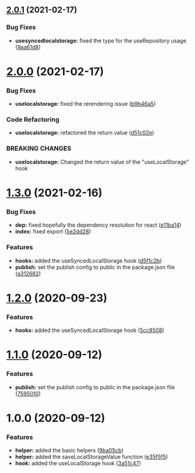 ## [2.0.1](https://github.com/YannickFricke/use-local-storage/compare/v2.0.0...v2.0.1) (2021-02-17)


### Bug Fixes

* **usesyncedlocalstorage:** fixed the type for the useRepository usage ([9aa61d8](https://github.com/YannickFricke/use-local-storage/commit/9aa61d8dbdb6d2e5f91a8ec04ccb2760e26977e1))

# [2.0.0](https://github.com/YannickFricke/use-local-storage/compare/v1.3.0...v2.0.0) (2021-02-17)


### Bug Fixes

* **uselocalstorage:** fixed the rerendering issue ([b9b46a5](https://github.com/YannickFricke/use-local-storage/commit/b9b46a5767d52625abe7e2e7370ea76fe778cd83))


### Code Refactoring

* **uselocalstorage:** refactored the return value ([d51c02e](https://github.com/YannickFricke/use-local-storage/commit/d51c02e84f8d52a48fc5347bb59c0c951d1cd77e))


### BREAKING CHANGES

* **uselocalstorage:** Changed the return value of the "useLocalStorage" hook

# [1.3.0](https://github.com/YannickFricke/use-local-storage/compare/v1.2.0...v1.3.0) (2021-02-16)


### Bug Fixes

* **dep:** fixed hopefully the dependency resolution for react ([e11ba14](https://github.com/YannickFricke/use-local-storage/commit/e11ba149b5ba973cf297a9f616383be0cfb450fd))
* **index:** fixed export ([5e2dd28](https://github.com/YannickFricke/use-local-storage/commit/5e2dd28d5402ae685504d2562e1519bd0dcb7e51))


### Features

* **hooks:** added the useSyncedLocalStorage hook ([d5f1c2b](https://github.com/YannickFricke/use-local-storage/commit/d5f1c2b06a7d6bd7bab2ee5109c6fa29974b84b0))
* **publish:** set the publish config to public in the package.json file ([a312682](https://github.com/YannickFricke/use-local-storage/commit/a312682b914446bb494608beb676a74ca14c6bde))

# [1.2.0](https://github.com/YannickFricke/use-local-storage/compare/v1.1.0...v1.2.0) (2020-09-23)

### Features

-   **hooks:** added the useSyncedLocalStorage hook ([5cc8508](https://github.com/YannickFricke/use-local-storage/commit/5cc85087baa274b67f2e6a3c67877f6b056b31c9))

# [1.1.0](https://github.com/YannickFricke/use-local-storage/compare/v1.0.0...v1.1.0) (2020-09-12)

### Features

-   **publish:** set the publish config to public in the package.json file ([7595010](https://github.com/YannickFricke/use-local-storage/commit/7595010be42c3ec6eb8231bbbde51ad0f8841711))

# 1.0.0 (2020-09-12)

### Features

-   **helper:** added the basic helpers ([9ba05cb](https://github.com/YannickFricke/use-local-storage/commit/9ba05cb18b5aefa967c2f5565f81eb2b3a284ed5))
-   **helper:** added the saveLocalStorageValue function ([e35f5f5](https://github.com/YannickFricke/use-local-storage/commit/e35f5f5ec07e475aa62e99b89e0c42219d1b2651))
-   **hook:** added the useLocalStorage hook ([3a51c47](https://github.com/YannickFricke/use-local-storage/commit/3a51c474c4e609832aec86c10696428bf7a5b903))
